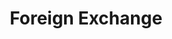 ---
title: Foreign Exchange
credit: Production Designer
project: Foreign Exchange
img_src: /assets/images/Fex2A.jpg
featured_portfolio: Film
featured_home: False
---